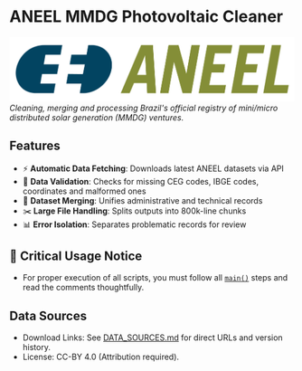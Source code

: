 # ANEEL MMDG Photovoltaic Cleaner

![ANEEL Logo](<aneel_logo.png>)  
*Cleaning, merging and processing Brazil's official registry of mini/micro distributed solar generation (MMDG) ventures.*

## Features
- ⚡ **Automatic Data Fetching**: Downloads latest ANEEL datasets via API
- 🧹 **Data Validation**: Checks for missing CEG codes, IBGE codes, coordinates and malformed ones 
- 🔗 **Dataset Merging**: Unifies administrative and technical records
- ✂️ **Large File Handling**: Splits outputs into 800k-line chunks
- 📊 **Error Isolation**: Separates problematic records for review


## 📜 Critical Usage Notice
- For proper execution of all scripts, you must follow all [`main()`](src/main.py#L11-L78) steps and read the comments thoughtfully.

## Data Sources
- Download Links: See [DATA_SOURCES.md](DATA_SOURCES.md) for direct URLs and version history.
- License: CC-BY 4.0 (Attribution required).
